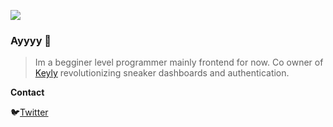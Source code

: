 
![](https://i.imgur.com/AI1hFzA.gif)

### Ayyyy 👋

> Im a begginer level programmer mainly frontend for now. Co owner of <a href="https://twitter.com/KeylyApp">Keyly</a> revolutionizing sneaker dashboards and authentication.



**Contact**

🐦<a href="https://twitter.com/MadWashed">Twitter</a>
